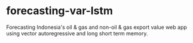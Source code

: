 # forecasting-var-lstm
Forecasting Indonesia's oil &amp; gas and non-oil &amp; gas export value web app using vector autoregressive and long short term memory.
